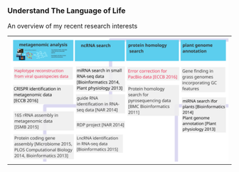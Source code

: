 <!-- <p align="right">诶嘿</p> -->
### Understand The Language of Life

An overview of my recent research interests

<div>
<table border="0">
  <tr>
    <td width="100%">
      <img src="/research.png" width="100%">
    </td>
  </tr>
</table>
</div>


